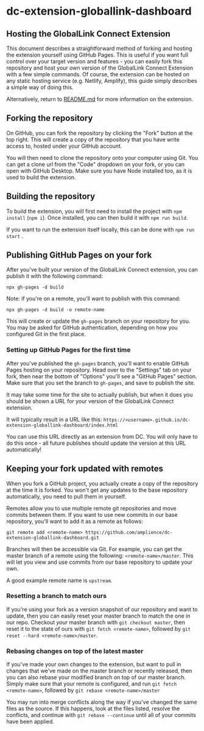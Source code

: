 # dc-extension-globallink-dashboard

## Hosting the GlobalLink Connect Extension

This document describes a straightforward method of forking and hosting the extension yourself using GitHub Pages. This is useful if you want full control over your target version and features - you can easily fork this repository and host your own version of the GlobalLink Connect Extension with a few simple commands. Of course, the extension can be hosted on any static hosting service (e.g. Netlify, Amplify), this guide simply describes a simple way of doing this.

Alternatively, return to [README.md](../README.md) for more information on the extension.

## Forking the repository

On GitHub, you can fork the repository by clicking the "Fork" button at the top right. This will create a copy of the repository that you have write access to, hosted under your GitHub account.

You will then need to clone the repository onto your computer using Git. You can get a clone url from the "Code" dropdown on your fork, or you can open with GitHub Desktop. Make sure you have Node installed too, as it is used to build the extension.

## Building the repository

To build the extension, you will first need to install the project with `npm install` (`npm i`). Once installed, you can then build it with `npm run build`.

If you want to run the extension itself locally, this can be done with `npm run start` .

## Publishing GitHub Pages on your fork

After you've built your version of the GlobalLink Connect extension, you can publish it with the following command:

`npx gh-pages -d build`

Note: if you're on a remote, you'll want to publish with this command:

`npx gh-pages -d build -o remote-name`

This will create or update the `gh-pages` branch on your repository for you. You may be asked for GitHub authentication, depending on how you configured Git in the first place.

### Setting up GitHub Pages for the first time
After you've published the `gh-pages` branch, you'll want to enable GitHub Pages hosting on your repository. Head over to the "Settings" tab on your fork, then near the bottom of "Options" you'll see a "GitHub Pages" section. Make sure that you set the branch to `gh-pages`, and save to publish the site. 

It may take some time for the site to actually publish, but when it does you should be shown a URL for your version of the GlobalLink Connect extension.

It will typically result in a URL like this: `https://<username>.github.io/dc-extension-globallink-dashboard/index.html`

You can use this URL directly as an extension from DC. You will only have to do this once - all future publishes should update the version at this URL automatically!

## Keeping your fork updated with remotes

When you fork a GitHub project, you actually create a copy of the repository at the time it is forked. You won't get any updates to the base repository automatically, you need to pull them in yourself.

Remotes allow you to use multiple remote git repositories and move commits between them. If you want to use new commits in our base repository, you'll want to add it as a remote as follows:

`git remote add <remote-name> https://github.com/amplience/dc-extension-globallink-dashboard.git`

Branches will then be accessible via Git. For example, you can get the master branch of a remote using the following: `<remote-name>/master`. This will let you view and use commits from our base repository to update your own.

A good example remote name is `upstream`.

### Resetting a branch to match ours

If you're using your fork as a version snapshot of our repository and want to update, then you can easily reset your master branch to match the one in our repo. Checkout _your_ master branch with `git checkout master`, then reset it to the state of ours with `git fetch <remote-name>`, followed by `git reset --hard <remote-name>/master`.

### Rebasing changes on top of the latest master

If you've made your own changes to the extension, but want to pull in changes that we've made on the master branch or recently released, then you can also rebase your modified branch on top of our master branch. Simply make sure that your remote is configured, and run `git fetch <remote-name>`, followed by `git rebase <remote-name>/master`

You may run into merge conflicts along the way if you've changed the same files as the source. If this happens, look at the files listed, resolve the conflicts, and continue with `git rebase --continue` until all of your commits have been applied.